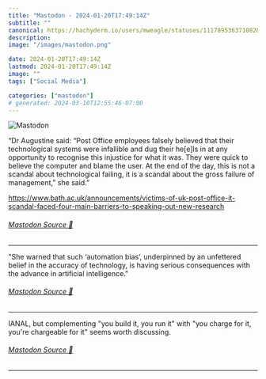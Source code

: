 ```yaml
---
title: "Mastodon - 2024-01-20T17:49:14Z"
subtitle: ""
canonical: https://hachyderm.io/users/mweagle/statuses/111789536371082848
description:
image: "/images/mastodon.png"

date: 2024-01-20T17:49:14Z
lastmod: 2024-01-20T17:49:14Z
image: ""
tags: ["Social Media"]

categories: ["mastodon"]
# generated: 2024-03-10T12:55:46-07:00
---
```

![Mastodon](/images/mastodon.png)

<p>“Dr Augustine said: “Post Office employees falsely believed that their technological systems were infallible and dug their he[e]ls in at any opportunity to recognise this injustice for what it was. They were quick to believe the computer and blame the user. At the end of the day, this is not a scandal about technological failing, it is a scandal about the gross failure of management,” she said.”</p><p><a href="https://www.bath.ac.uk/announcements/victims-of-uk-post-office-it-scandal-faced-four-main-barriers-to-speaking-out-new-research" target="_blank" rel="nofollow noopener noreferrer" translate="no"><span class="invisible">https://www.</span><span class="ellipsis">bath.ac.uk/announcements/victi</span><span class="invisible">ms-of-uk-post-office-it-scandal-faced-four-main-barriers-to-speaking-out-new-research</span></a></p>


###### [Mastodon Source 🐘](https://hachyderm.io/@mweagle/111789536371082848)

___

<p>&quot;She warned that such ‘automation bias’, underpinned by an unfettered belief in the accuracy of technology, is having serious consequences with the advance in artificial intelligence.&quot;</p>


###### [Mastodon Source 🐘](https://hachyderm.io/@mweagle/111789538012221566)

___

<p>IANAL, but complementing &quot;you build it, you run it&quot; with &quot;you charge for it, you&#39;re chargeable for it&quot; seems worth discussing.</p>


###### [Mastodon Source 🐘](https://hachyderm.io/@mweagle/111789543430781581)

___
